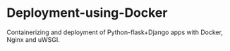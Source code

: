 # Deployment-using-Docker
Containerizing and deployment of Python-flask+Django apps with Docker, Nginx and uWSGI.
